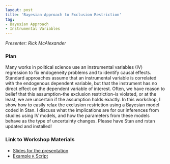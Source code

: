 ```yaml
---
layout: post
title: 'Bayesian Approach to Exclusion Restriction'
tag:
- Bayesian Approach
- Instrumental Variables
---
```


*Presenter: Rick McAlexander*

### Plan

Many works in political science use an instrumental variables (IV) regression to fix endogeneity problems and to identify causal effects. Standard approaches assume that an instrumental variable is correlated with the endogenous dependent variable, but that the instrument has no direct effect on the dependent variable of interest. Often, we have reason to belief that this assumption-the exclusion restriction-is violated, or at the least, we are uncertain if the assumption holds exactly. In this workshop, I show how to easily relax the exclusion restriction using a Bayesian model coded in Stan. I discuss what the implications are for our inferences from studies using IV models, and how the parameters from these models behave as the type of uncertainty changes. Please have Stan and rstan updated and installed!

### Link to Workshop Materials

- [Slides for the presentation](https://www.dropbox.com/s/yh97pjxf5ysoum2/iv_relax_presentation.pdf?dl=0)
- [Example `R` Script](https://www.dropbox.com/s/1hbdq5ws4ugggm5/example_workshop_script.R?dl=0)